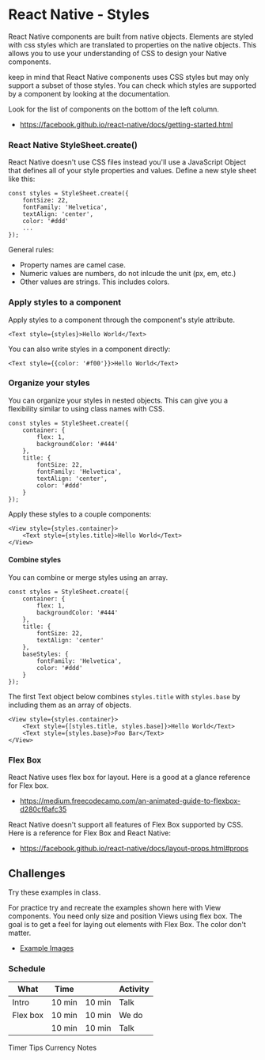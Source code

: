 # React Native - Styles 

React Native components are built from native objects. Elements are styled with css styles
which are translated to properties on the native objects. This allows you to use your 
understanding of CSS to design your Native components. 

keep in mind that React Native components uses CSS styles but may only support a subset 
of those styles. You can check which styles are supported by a component by looking at 
the documentation. 

Look for the list of components on the bottom of the left column. 

- https://facebook.github.io/react-native/docs/getting-started.html

### React Native StyleSheet.create()

React Native doesn't use CSS files instead you'll use a JavaScript Object that defines 
all of your style properties and values. Define a new style sheet like this:

```
const styles = StyleSheet.create({
    fontSize: 22,
    fontFamily: 'Helvetica',
    textAlign: 'center',
    color: '#ddd'
    ...
});
```

General rules: 

- Property names are camel case. 
- Numeric values are numbers, do not inlcude the unit (px, em, etc.)
- Other values are strings. This includes colors. 

### Apply styles to a component

Apply styles to a component through the component's style attribute. 

```
<Text style={styles}>Hello World</Text>
```

You can also write styles in a component directly: 

```
<Text style={{color: '#f00'}}>Hello World</Text>
```

### Organize your styles

You can organize your styles in nested objects. This can give you a flexibility similar to 
using class names with CSS. 

```
const styles = StyleSheet.create({
    container: {
        flex: 1,
        backgroundColor: '#444'
    }, 
    title: {
        fontSize: 22,
        fontFamily: 'Helvetica',
        textAlign: 'center',
        color: '#ddd'
    }
});
```

Apply these styles to a couple components: 

```
<View style={styles.container}>
    <Text style={styles.title}>Hello World</Text>
</View>
```

#### Combine styles 

You can combine or merge styles using an array. 

```
const styles = StyleSheet.create({
    container: {
        flex: 1,
        backgroundColor: '#444'
    }, 
    title: {
        fontSize: 22,
        textAlign: 'center'
    }, 
    baseStyles: {
        fontFamily: 'Helvetica',
        color: '#ddd'
    }
});
```

The first Text object below combines `styles.title` with `styles.base` by including them 
as an array of objects. 

```
<View style={styles.container}>
    <Text style={[styles.title, styles.base]}>Hello World</Text>
    <Text style={styles.base}>Foo Bar</Text>
</View>
```

### Flex Box

React Native uses flex box for layout. Here is a good at a glance reference for Flex box. 

- https://medium.freecodecamp.com/an-animated-guide-to-flexbox-d280cf6afc35

React Native doesn't support all features of Flex Box supported by CSS. Here is a reference
for Flex Box and React Native: 

- https://facebook.github.io/react-native/docs/layout-props.html#props

## Challenges 

Try these examples in class. 

For practice try and recreate the examples shown here with View components. You need 
only size and position Views using flex box. The goal is to get a feel for laying out 
elements with Flex Box. The color don't matter. 

- [Example Images](./images/)

### Schedule 

| What            | Time |        | Activity   |
|-----------------|------|--------|------------|
| Intro           |10 min|  10 min| Talk       |
| Flex box        |10 min|  10 min| We do      |
|                 |10 min|  10 min| Talk       |


Timer 
Tips
Currency
Notes



